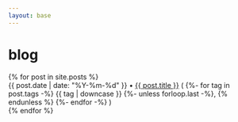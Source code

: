 ```yaml
---
layout: base
---
```

<div class = "main-container">
  <h1>blog</h1>
  {% for post in site.posts %}
      <div class = "blog-list-entry">
        <time>{{ post.date | date: "%Y-%m-%d" }}</time>
        •
        <a href = "{{ post.url }}">{{ post.title }}</a>
        (
          {%- for tag in post.tags -%}
            {{ tag | downcase }} {%- unless forloop.last -%}, {% endunless %}
          {%- endfor -%}
        )
      </div>
  {% endfor %}
</div>
